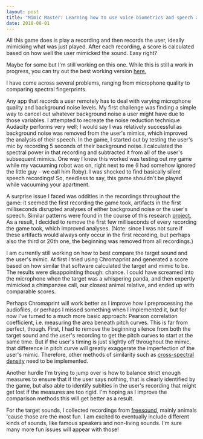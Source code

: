 ```yaml
---
layout: post
title: "Mimic Master: Learning how to use voice biometrics and speech analysis with shoddy recordings (i.e. lots of background noise)"
date: 2018-08-01
---
```


All this game does is play a recording and then records the user, ideally mimicking what was just played. After each recording, a score is calculated based on how well the user mimicked the sound. Easy right? 

Maybe for some but I'm still working on this one. While this is still a work in progress, you can try out the best working version <a href = "https://github.com/a-n-rose/mimic-master-how-well-can-you-mimic">here.</a>

I have come across several problems, ranging from microphone quality to comparing spectral fingerprints. 

Any app that records a user remotely has to deal with varying microphone quality and background noise levels. My first challenge was finding a simple way to cancel out whatever background noise a user might have due to those variables. I attempted to recreate the noise reduction technique Audacity performs very well; I would say I was relatively successful as background noise was removed from the user's mimics, which improved the analysis of their speech. In the game, I started out by testing the user's mic by recording 5 seconds of their background noise. I calculated the spectral power in that recording and subtracted it from all of the user's subsequent mimics. One way I knew this worked was testing out my game while my vacuuming robot was on, right next to me (I had somehow ignored the little guy - we call him Roby). I was shocked to find basically silent speech recordings! So, needless to say, this game shouldn't be played while vacuuming your apartment.

A surprise issue I faced was oddities in the recordings throughout the game: it seemed the first recording the game took, artifacts in the first milliseconds disrupted analyses of either background noise or the user's speech. Similar patterns were found in the course of this research <a href="https://www.ncbi.nlm.nih.gov/pmc/articles/PMC5426841/pdf/sensors-17-00917.pdf">project.</a> As a result, I decided to remove the first few milliseconds of every recording the game took, which improved analyses. (Note: since I was not sure if these artifacts would always only occur in the first recording, but perhaps also the third or 20th one, the beginning was removed from all recordings.)

I am currently still working on how to best compare the target sound and the user's mimic. At first I tried using Chromaprint and generated a score based on how similar that software calculated the target and mimic to be. The results were disappointing though: chance. I could have screamed into the microphone when the target was a whispering panda, and then expertly mimicked a chimpanzee call, our closest animal relative, and ended up with comparable scores. 

Perhaps Chromaprint will work better as I improve how I preprocessing the audiofiles, or perhaps I missed something when I implemented it, but for now I've turned to a much more basic approach: Pearson correlation coefficient, i.e. measuring the area beneath pitch curves. This is far from perfect, though. First, I had to remove the beginning silence from both the target sound and the user's recording to get the pitch curves to start at the same time. But if the user's timing is just slightly off throughout the mimic, that difference in pitch curve will greatly exaggerate the imperfection of the user's mimic. Therefore, other methods of similarity such as <a href="https://stackoverflow.com/questions/21647120/how-to-use-the-cross-spectral-density-to-calculate-the-phase-shift-of-two-relate">cross-spectral density</a> need to be implemented.

Another hurdle I'm trying to jump over is how to balance strict enough measures to ensure that if the user says nothing, that is clearly identified by the game, but also able to identify sublties in the user's recording that might get lost if the measures are too rigid. I'm hoping as I improve the comparison methods this will get better as a result. 

For the target sounds, I collected recordings from <a href="https://freesound.org/">freesound</a>, mainly animals 'cause those are the most fun. I am excited to eventually include different kinds of sounds, like famous speakers and non-living sounds. I'm sure many more fun issues will appear with those!




